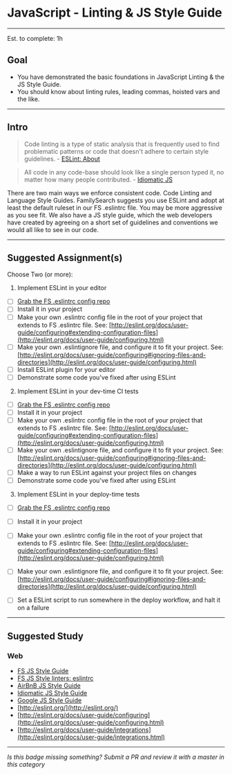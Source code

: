 # JavaScript - Linting & JS Style Guide

-----

Est. to complete: 1h

## Goal
- You have demonstrated the basic foundations in JavaScript Linting & the JS Style Guide.
- You should know about linting rules, leading commas, hoisted vars and the like.


-----

## Intro

>Code linting is a type of static analysis that is frequently used to find problematic patterns or code that doesn't adhere to certain style guidelines. - [ESLint: About](http://eslint.org/docs/about/)  

>All code in any code-base should look like a single person typed it, no matter how many people contributed. - [Idiomatic JS](https://github.com/rwaldron/idiomatic.js/)

There are two main ways we enforce consistent code. Code Linting and Language Style Guides. FamilySearch suggests you use ESLint and adopt at least the default ruleset in our FS .eslintrc file. You may be more aggressive as you see fit. We also have a JS style guide, which the web developers have created by agreeing on a short set of guidelines and conventions we would all like to see in our code.

-----


## Suggested Assignment(s)
Choose Two (or more):

1) Implement ESLint in your editor
  - [ ] [Grab the FS .eslintrc config repo](https://github.com/fs-webdev/fs-javascript/tree/master/linters)
  - [ ] Install it in your project
  - [ ] Make your own .eslintrc config file in the root of your project that extends to FS .eslintrc file. See:  [http://eslint.org/docs/user-guide/configuring#extending-configuration-files](http://eslint.org/docs/user-guide/configuring.html)
  - [ ] Make your own .eslintignore file, and configure it to fit your project. See: [http://eslint.org/docs/user-guide/configuring#ignoring-files-and-directories](http://eslint.org/docs/user-guide/configuring.html)
  - [ ] Install ESLint plugin for your editor
  - [ ] Demonstrate some code you've fixed after using ESLint

2) Implement ESLint in your dev-time CI tests
  - [ ] [Grab the FS .eslintrc config repo](https://github.com/fs-webdev/fs-javascript/tree/master/linters)
  - [ ] Install it in your project
  - [ ] Make your own .eslintrc config file in the root of your project that extends to FS .eslintrc file. See:  [http://eslint.org/docs/user-guide/configuring#extending-configuration-files](http://eslint.org/docs/user-guide/configuring.html)
  - [ ] Make your own .eslintignore file, and configure it to fit your project. See: [http://eslint.org/docs/user-guide/configuring#ignoring-files-and-directories](http://eslint.org/docs/user-guide/configuring.html)
  - [ ] Make a way to run ESLint against your project files on changes
  - [ ] Demonstrate some code you've fixed after using ESLint

3) Implement ESLint in your deploy-time tests
  - [ ] [Grab the FS .eslintrc config repo](https://github.com/fs-webdev/fs-javascript/tree/master/linters)
  - [ ] Install it in your project
  - [ ] Make your own .eslintrc config file in the root of your project that extends to FS .eslintrc file. See:  [http://eslint.org/docs/user-guide/configuring#extending-configuration-files](http://eslint.org/docs/user-guide/configuring.html)
  - [ ] Make your own .eslintignore file, and configure it to fit your project. See: [http://eslint.org/docs/user-guide/configuring#ignoring-files-and-directories](http://eslint.org/docs/user-guide/configuring.html)
  - [ ] Set a ESLint script to run somewhere in the deploy workflow, and halt it on a failure


-----


## Suggested Study

### Web
- [FS JS Style Guide](https://github.com/fs-webdev/fs-javascript/)
- [FS JS Style linters: eslintrc](https://github.com/fs-webdev/fs-javascript/tree/master/linters)
- [AirBnB JS Style Guide](https://github.com/airbnb/javascript)
- [Idiomatic JS Style Guide](https://github.com/rwaldron/idiomatic.js/)
- [Google JS Style Guide](https://google.github.io/styleguide/javascriptguide.xml)
- [http://eslint.org/](http://eslint.org/)
- [http://eslint.org/docs/user-guide/configuring](http://eslint.org/docs/user-guide/configuring.html)
- [http://eslint.org/docs/user-guide/integrations](http://eslint.org/docs/user-guide/integrations.html)


-----

*Is this badge missing something? Submit a PR and review it with a master in this category*
